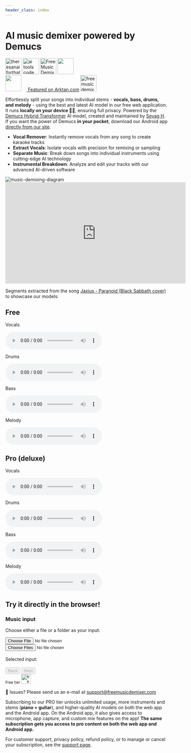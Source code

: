 ```yaml
---
header_class: index
---
```

<script src="WavFileEncoder.js" type="module"></script>
<script src="main.js" type="module"></script>
<script src="https://cdn.jsdelivr.net/npm/fflate@0.8.0/umd/index.js"></script>

# AI music demixer powered by Demucs

<a href="https://theresanaiforthat.com/ai/free-music-demixer/?ref=featured&v=691965" target="_blank"><img height="50" src="https://media.theresanaiforthat.com/featured5.png" alt="theresanaiforthat-promo"></a> <a title="ai tools code.market" href="https://code.market?code.market=verified"><img alt="ai tools code.market" title="ai tools code.market" src="https://code.market/assets/manage-product/featured-logo-dark.svg" target="_blank" height="50"/></a> <a href="https://toolnest.ai/project/free-music-demixer/" target="_blank" style="cursor: pointer" id="tr_dark"><img loading="lazy" src="https://toolnest.ai/wp-content/uploads/2024/05/badge_toolnest_dark.svg" height="50" alt="Free Music Demixer" data-eio="p"></a> <a href="https://aizones.io/tool/free-music-demixer"> <img height="50" src="https://aizones.io/static/media/Embed DARK.99f25d736afbf408832f.png"/></a>
<br>
<a href="https://www.aitechsuite.com/tools/6053?ref=featured&v=129" target="_blank" rel="nofollow"><img height="50" src="https://aitsmarketing.s3.amazonaws.com/aits-verified-tool.svg?height=50"/></a> <a href="https://arktan.com" target="_blank" class="styled-link"> <img src="/assets/images/arktan_logo.webp" height="12px"/> Featured on Arktan.com</a> <a href="https://www.instagram.com/musicdemixer/" target="_blank"><img src="/assets/images/ig_banner.webp" height="50" alt="freemusicdemixer-instagram"/></a>

Effortlessly split your songs into individual stems - **vocals, bass, drums, and melody** - using the best and latest AI model in our free web application. It runs **locally on your device 🫵🏽**, ensuring full privacy. Powered by the [Demucs Hybrid Transformer](https://github.com/facebookresearch/demucs) AI model, created and maintained by [Sevag H](https://github.com/sevagh). If you want the power of Demucs **in your pocket**, download our Android app [directly from our site](/android).
- **Vocal Remover**: Instantly remove vocals from any song to create karaoke tracks
- **Extract Vocals**: Isolate vocals with precision for remixing or sampling
- **Separate Music**: Break down songs into individual instruments using cutting-edge AI technology
- **Instrumental Breakdown**: Analyze and edit your tracks with our advanced AI-driven software
<div class="image-container">
<img class="responsive-img" src="/assets/images/music-demix.webp" alt="music-demixing-diagram"/>
</div>

<div class="video-container">
<iframe width="560" height="315" src="https://www.youtube.com/embed/O1vbXB8K_DI?si=kux30l8qWeF8QFi4" title="YouTube video player" frameborder="0" allow="accelerometer; autoplay; clipboard-write; encrypted-media; gyroscope; picture-in-picture; web-share" referrerpolicy="strict-origin-when-cross-origin" allowfullscreen></iframe>
</div>

Segments extracted from the song [Jaxius - Paranoid (Black Sabbath cover)](https://www.jaxiusmusic.com/file-share/4a94f6cf-a844-4d72-b849-328829fe158f) to showcase our models:
<div class="card-container" id="demo-app">
  <div class="card">
    <div class="card-content">
      <h2 class="card-title">Free</h2>
      <p>Vocals</p>
      <audio controls>
        <source src="/assets/clips/paranoid_jaxius_vocals_free.mp3" type="audio/mp3">
      </audio>
      <p>Drums</p>
      <audio controls>
        <source src="/assets/clips/paranoid_jaxius_drums_free.mp3" type="audio/mp3">
      </audio>
      <p>Bass</p>
      <audio controls>
        <source src="/assets/clips/paranoid_jaxius_bass_free.mp3" type="audio/mp3">
      </audio>
      <p>Melody</p>
      <audio controls>
        <source src="/assets/clips/paranoid_jaxius_melody_free.mp3" type="audio/mp3">
      </audio>
    </div>
  </div>

  <div class="card">
    <div class="card-content">
      <h2 class="card-title">Pro (deluxe)</h2>
      <p>Vocals</p>
      <audio controls>
        <source src="/assets/clips/paranoid_jaxius_vocals_pro.mp3" type="audio/mp3">
      </audio>
      <p>Drums</p>
      <audio controls>
        <source src="/assets/clips/paranoid_jaxius_drums_pro.mp3" type="audio/mp3">
      </audio>
      <p>Bass</p>
      <audio controls>
        <source src="/assets/clips/paranoid_jaxius_bass_pro.mp3" type="audio/mp3">
      </audio>
      <p>Melody</p>
      <audio controls>
        <source src="/assets/clips/paranoid_jaxius_melody_pro.mp3" type="audio/mp3">
      </audio>
    </div>
  </div>
</div>

## Try it directly in the browser!

<div class="wizard-container">
  <div id="wizard-step-1" class="wizard-step">
    <h3>Music input</h3>
    <p>Choose either a file or a folder as your input:</p>
    <div class="input-group">
        <input type="file" id="audio-upload" aria-label="Choose a file">
    </div>
    <div class="input-group">
        <input type="file" id="batch-upload" webkitdirectory directory multiple aria-label="Choose a folder">
    </div>
    <br>
    <div id="selectedInputMessage">Selected input:</div>
    <br>
    <div class="wizard-footer">
      <button id="prev-step-1" class="wizard-prev-btn" disabled>Back</button>
      <button id="next-step-1" class="wizard-next-btn" disabled>Next</button>
    </div>
  </div>

  <div id="wizard-step-2" class="wizard-step" style="display: none;">
    <h3>Activate pro content</h3>
    <p id="usage-limits"></p>
    <form id="activation-form">
      New customer? Buy our <a  href="https://buy.stripe.com/aEU29ZgF48Z13qEeUV">$9.99 monthly</a> or <a  href="https://buy.stripe.com/dR67ujdsSejl3qE3ce">$49.99 yearly</a> subscription!
      <br>
      <br>
      Existing customer?
      <label for="billing-email">Activate your PRO content with your billing email:</label>
      <input type="email" id="billing-email" name="billing-email" required>
      <button type="submit">Activate</button>
    </form>
    <div id="response-message"></div>
    <br>
    <div>
    Free user? Click next to continue
    </div>
    <div class="wizard-footer">
      <button id="prev-step-2" class="wizard-prev-btn">Back</button>
      <button id="next-step-2" class="wizard-next-btn">Next</button>
    </div>
    <!-- Overlay and Spinner -->
    <div id="step2-overlay" class="overlay" style="display: none;">
        <h3 style="color: #ffffff; margin-top: 20px;">Activating your content...</h3>
        <div class="loader" id="step2-spinner"></div>
    </div>
  </div>

  <div id="wizard-step-3" class="wizard-step" style="display: none;">
    <h3>Choose your AI model</h3>
    <br>
    <div class="columns-container">
      <!-- Stems Column -->
      <div class="column">
        <b>Components:</b>
        <form id="modelPickerForm">
          <div>
            <input type="checkbox" id="vocals" name="feature" value="vocals" checked>
            <label for="vocals">Vocals</label>
          </div>
          <div>
            <input type="checkbox" id="drums" name="feature" value="drums" checked>
            <label for="drums">Drums</label>
          </div>
          <div>
            <input type="checkbox" id="bass" name="feature" value="bass" checked>
            <label for="bass">Bass</label>
          </div>
          <div>
            <input type="checkbox" id="instrumental" name="feature" value="instrumental" checked>
            <label for="instrumental">Instrumental</label>
          </div>
          <div>
            <input type="checkbox" id="piano" name="feature" value="piano" disabled>
            <label for="piano">Piano 🔒</label>
          </div>
          <div>
            <input type="checkbox" id="guitar" name="feature" value="guitar" disabled>
            <label for="guitar">Guitar 🔒</label>
          </div>
        </form>
      </div>
      <div class="column">
          <b>Quality:</b>
          <form id="qualityPickerForm">
            <div>
              <input type="radio" id="low-quality" name="quality" value="low" disabled>
              <label for="low-quality">Low (fast!) 🔒</label>
            </div>
            <div>
              <input type="radio" id="default-quality" name="quality" value="default" checked>
              <label for="default-quality">Default</label>
            </div>
            <div>
              <input type="radio" id="medium-quality" name="quality" value="medium" disabled>
              <label for="medium-quality">Medium 🔒</label>
            </div>
            <div>
              <input type="radio" id="high-quality" name="quality" value="high" disabled>
              <label for="high-quality">High 🔒</label>
            </div>
          </form>
      </div>
    </div>
    <br>
    <div id="selectedModelMessage">Selected model: <b>4-SOURCE (FREE)</b></div>
    <p>⚠️ Higher qualities are slower!</p>
    <br>
    <div class="wizard-footer">
      <button id="prev-step-3" class="wizard-prev-btn">Back</button>
      <button id="next-step-3" class="wizard-next-btn">Next</button>
    </div>
    <!-- Overlay and Spinner -->
    <div id="step3-overlay" class="overlay" style="display: none;">
        <h3 style="color: #ffffff; margin-top: 20px;">Downloading model files...</h3>
        <div class="loader" id="step3-spinner"></div>
    </div>
  </div>

  <div id="wizard-step-4" class="wizard-step" style="display: none;">
    <h3>Select max memory and start job</h3>
    <br>
    <form id="memorySelectorForm">
        <div>
            <input type="radio" id="4gb" name="memory" value="4gb">
            <label for="4gb">4 GB (default speed)</label>
        </div>
        <div>
            <input type="radio" id="8gb" name="memory" value="8gb">
            <label for="8gb">8 GB (2x faster)</label>
        </div>
        <div>
            <input type="radio" id="16gb" name="memory" value="16gb" checked>
            <label for="16gb">16 GB (4x faster)</label>
        </div>
        <div>
            <input type="radio" id="32gb" name="memory" value="32gb">
            <label for="32gb">32 GB (8x faster)</label>
        </div>
    </form>
    <p>⚠️ Always choose a memory setting less than your computer's total memory. We have tested 32 GB in Firefox and 16 GB in Chrome.</p>
    <br>
    <div class="wizard-footer">
      <button id="prev-step-4" class="wizard-prev-btn">Back</button>
      <button id="next-step-4" class="wizard-next-btn" disabled>Start demix job</button>
    </div>
  </div>

  <div id="wizard-step-5" class="wizard-step" style="display: none;">
  <h3>Demix progress and outputs</h3>
    To cancel the running job, refresh the page
    <div class="progress-container">
      <div class="progress-text" id="inference-progress-text">Progress...</div>
      <div class="progress-bar">
          <div class="progress-bar-inner" id="inference-progress-bar" style="width: 0%"></div>
      </div>
    </div>
    <div class="output-container">
      <div class="output-text" id="output-progress-text">Outputs...</div>
      <div class="output-link-container" id="output-links">
      </div>
    </div>
    <br>
    <div class="wizard-footer">
      <button id="prev-step-5" class="wizard-prev-btn" disabled>Back</button>
      <button id="next-step-5" class="wizard-next-btn" disabled>New job</button>
    </div>
  </div>
  <div class="bottom-right" id="logo-display">
    <small>Free tier
    <img src="/assets/images/logo_free.webp" alt="freemusicdemixer-free-logo" height="30px" style="background-color:white;"/></small>
  </div>
</div>

🚨 Issues? Please send us an e-mail at <a href="mailto:support@freemusicdemixer.com">support@freemusicdemixer.com</a>

Subscribing to our PRO tier unlocks unlimited usage, more instruments and stems (**piano + guitar**), and higher-quality AI models on both the web app and the Android app. On the Android app, it also gives access to microphone, app capture, and custom mix features on the app! **The same subscription gets you access to pro content on both the web app and Android app.**

For customer support, privacy policy, refund policy, or to manage or cancel your subscription, see the [support page](/support).

<script async src="https://js.stripe.com/v3/pricing-table.js"></script>
<stripe-pricing-table id="pricing-table" pricing-table-id="prctbl_1OcXFtAmT5bJ3vuw0JDQk6A5"
publishable-key="pk_live_51ObLZ9AmT5bJ3vuwDIgzrNEljt7oK42MqgmnEKZbANz0PDtlzkD3Oc6R2JopYNJnpsteV8or0hY2s1l2bmrM1hED00nMDhvPqg">
</stripe-pricing-table>
